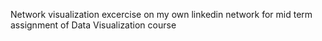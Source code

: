 Network visualization excercise on my own linkedin network for mid term assignment of Data Visualization course
